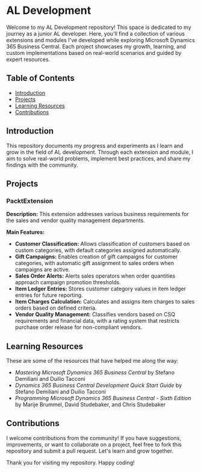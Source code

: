 # AL Development

Welcome to my AL Development repository! This space is dedicated to my journey as a junior AL developer. Here, you'll find a collection of various extensions and modules I've developed while exploring Microsoft Dynamics 365 Business Central. Each project showcases my growth, learning, and custom implementations based on real-world scenarios and guided by expert resources.

## Table of Contents

- [Introduction](#introduction)
- [Projects](#projects)
- [Learning Resources](#learning-resources)
- [Contributions](#contributions)

## Introduction

This repository documents my progress and experiments as I learn and grow in the field of AL development. Through each extension and module, I aim to solve real-world problems, implement best practices, and share my findings with the community.

## Projects

### PacktExtension

**Description:** This extension addresses various business requirements for the sales and vendor quality management departments.

**Main Features:**

- **Customer Classification:** Allows classification of customers based on custom categories, with default categories assigned automatically.
- **Gift Campaigns:** Enables creation of gift campaigns for customer categories, with automatic gift assignment to sales orders when campaigns are active.
- **Sales Order Alerts:** Alerts sales operators when order quantities approach campaign promotion thresholds.
- **Item Ledger Entries:** Stores customer category values in item ledger entries for future reporting.
- **Item Charges Calculation:** Calculates and assigns item charges to sales orders based on defined criteria.
- **Vendor Quality Management:** Classifies vendors based on CSQ requirements and financial data, with a rating system that restricts purchase order release for non-compliant vendors.

## Learning Resources

These are some of the resources that have helped me along the way:

- *Mastering Microsoft Dynamics 365 Business Central* by Stefano Demiliani and Duilio Tacconi
- *Dynamics 365 Business Central Development Quick Start Guide* by Stefano Demiliani and Duilio Tacconi
- *Programming Microsoft Dynamics 365 Business Central - Sixth Edition* by Marije Brummel, David Studebaker, and Chris Studebaker

## Contributions

I welcome contributions from the community! If you have suggestions, improvements, or want to collaborate on a project, feel free to fork this repository and submit a pull request. Let's learn and grow together.

Thank you for visiting my repository. Happy coding!
